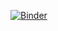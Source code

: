 [![Binder](https://mybinder.org/badge_logo.svg)](https://mybinder.org/v2/gh/Onsbouguila/DataMining/main)
